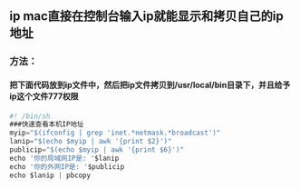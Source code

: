 ## ip mac直接在控制台输入ip就能显示和拷贝自己的ip地址
### 方法：
#### 把下面代码放到ip文件中，然后把ip文件拷贝到/usr/local/bin目录下，并且给予ip这个文件777权限
```javascript
#! /bin/sh
###快速查看本机IP地址
myip="$(ifconfig | grep 'inet.*netmask.*broadcast')"
lanip="$(echo $myip | awk '{print $2}')"
publicip="$(echo $myip | awk '{print $6}')"
echo '你的局域网IP是: '$lanip
echo '你的外网IP是: '$publicip
echo $lanip | pbcopy
```